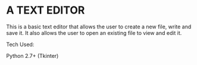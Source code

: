 A TEXT EDITOR
=============

This is a basic text editor that allows the user to create a new file, write and save it. It also allows the user to open an existing file to view and edit it.

Tech Used:

Python 2.7+
 (Tkinter)
